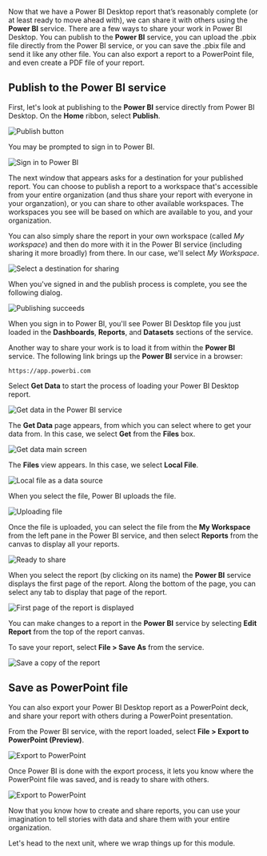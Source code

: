Now that we have a Power BI Desktop report that’s reasonably complete (or at least ready to move ahead with), we can share it with others using the **Power BI** service. There are a few ways to share your work in Power BI Desktop. You can publish to the **Power BI** service, you can upload the .pbix file directly from the Power BI service, or you can save the .pbix file and send it like any other file. You can also export a report to a PowerPoint file, and even create a PDF file of your report.

## Publish to the Power BI service
First, let's look at publishing to the **Power BI** service directly from Power BI Desktop. On the **Home** ribbon, select **Publish**.

![Publish button](../media/pbid-share_01.png)

You may be prompted to sign in to Power BI.

![Sign in to Power BI](../media/pbid-share_02.png)

The next window that appears asks for a destination for your published report. You can choose to publish a report to a workspace that's accessible from your entire organization (and thus share your report with everyone in your organzation), or you can share to other available workspaces. The workspaces you see will be based on which are available to you, and your organization.

You can also simply share the report in your own workspace (called *My workspace*) and then do more with it in the Power BI service (including sharing it more broadly) from there. In our case, we'll select *My Workspace*.

![Select a destination for sharing](../media/pbid-share_02b.png)

When you've signed in and the publish process is complete, you see the following dialog.

![Publishing succeeds](../media/pbid-share_03.png)

When you sign in to Power BI, you'll see Power BI Desktop file you just loaded in the **Dashboards**, **Reports**, and **Datasets** sections of the service.

Another way to share your work is to load it from within the **Power BI** service. The following link brings up the **Power BI** service in a browser:

`https://app.powerbi.com`

Select **Get Data** to start the process of loading your Power BI Desktop report.

![Get data in the Power BI service](../media/pbid-share_04.png)

The **Get Data** page appears, from which you can select where to get your data from. In this case, we select **Get** from the **Files** box.

![Get data main screen](../media/pbid-share_05.png)

The **Files** view appears. In this case, we select **Local File**.

![Local file as a data source](../media/pbid-share_06.png)

When you select the file, Power BI uploads the file.

![Uploading file](../media/pbid-share_07.png)

Once the file is uploaded, you can select the file from the **My Workspace** from the left pane in the Power BI service, and then select **Reports** from the canvas to display all your reports.

![Ready to share](../media/pbid-share_08.png)

When you select the report (by clicking on its name) the **Power BI** service displays the first page of the report. Along the bottom of the page, you can select any tab to display that page of the report.

![First page of the report is displayed](../media/pbid-share_09.png)

You can make changes to a report in the **Power BI** service by selecting **Edit Report** from the top of the report canvas.

To save your report, select **File > Save As** from the service. 

![Save a copy of the report](../media/pbid-share_10.png)

## Save as PowerPoint file

You can also export your Power BI Desktop report as a PowerPoint deck, and share your report with others during a PowerPoint presentation. 

From the Power BI service, with the report loaded, select **File > Export to PowerPoint (Preview)**.

![Export to PowerPoint](../media/pbid-share_11.png)

Once Power BI is done with the export process, it lets you know where the PowerPoint file was saved, and is ready to share with others.

![Export to PowerPoint](../media/pbid-share_12.png)

Now that you know how to create and share reports, you can use your imagination to tell stories with data and share them with your entire organization.

Let's head to the next unit, where we wrap things up for this module.
